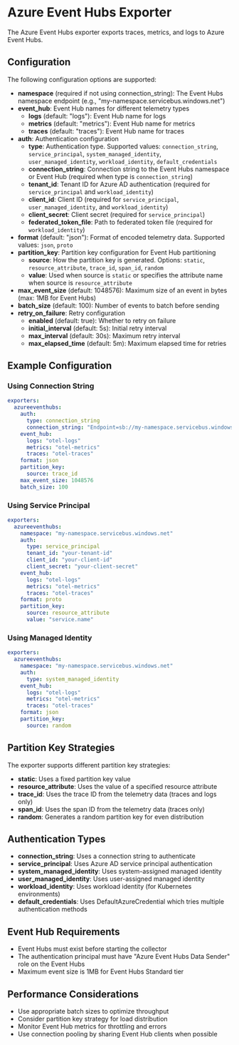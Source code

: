 # Azure Event Hubs Exporter

The Azure Event Hubs exporter exports traces, metrics, and logs to Azure Event Hubs.

## Configuration

The following configuration options are supported:

- **namespace** (required if not using connection_string): The Event Hubs namespace endpoint (e.g., "my-namespace.servicebus.windows.net")
- **event_hub**: Event Hub names for different telemetry types
  - **logs** (default: "logs"): Event Hub name for logs
  - **metrics** (default: "metrics"): Event Hub name for metrics  
  - **traces** (default: "traces"): Event Hub name for traces
- **auth**: Authentication configuration
  - **type**: Authentication type. Supported values: `connection_string`, `service_principal`, `system_managed_identity`, `user_managed_identity`, `workload_identity`, `default_credentials`
  - **connection_string**: Connection string to the Event Hubs namespace or Event Hub (required when type is `connection_string`)
  - **tenant_id**: Tenant ID for Azure AD authentication (required for `service_principal` and `workload_identity`)
  - **client_id**: Client ID (required for `service_principal`, `user_managed_identity`, and `workload_identity`)
  - **client_secret**: Client secret (required for `service_principal`)
  - **federated_token_file**: Path to federated token file (required for `workload_identity`)
- **format** (default: "json"): Format of encoded telemetry data. Supported values: `json`, `proto`
- **partition_key**: Partition key configuration for Event Hub partitioning
  - **source**: How the partition key is generated. Options: `static`, `resource_attribute`, `trace_id`, `span_id`, `random`
  - **value**: Used when source is `static` or specifies the attribute name when source is `resource_attribute`
- **max_event_size** (default: 1048576): Maximum size of an event in bytes (max: 1MB for Event Hubs)
- **batch_size** (default: 100): Number of events to batch before sending
- **retry_on_failure**: Retry configuration
  - **enabled** (default: true): Whether to retry on failure
  - **initial_interval** (default: 5s): Initial retry interval
  - **max_interval** (default: 30s): Maximum retry interval
  - **max_elapsed_time** (default: 5m): Maximum elapsed time for retries

## Example Configuration

### Using Connection String

```yaml
exporters:
  azureeventhubs:
    auth:
      type: connection_string
      connection_string: "Endpoint=sb://my-namespace.servicebus.windows.net/;SharedAccessKeyName=RootManageSharedAccessKey;SharedAccessKey=my-key"
    event_hub:
      logs: "otel-logs"
      metrics: "otel-metrics"
      traces: "otel-traces"
    format: json
    partition_key:
      source: trace_id
    max_event_size: 1048576
    batch_size: 100
```

### Using Service Principal

```yaml
exporters:
  azureeventhubs:
    namespace: "my-namespace.servicebus.windows.net"
    auth:
      type: service_principal
      tenant_id: "your-tenant-id"
      client_id: "your-client-id"
      client_secret: "your-client-secret"
    event_hub:
      logs: "otel-logs"
      metrics: "otel-metrics"
      traces: "otel-traces"
    format: proto
    partition_key:
      source: resource_attribute
      value: "service.name"
```

### Using Managed Identity

```yaml
exporters:
  azureeventhubs:
    namespace: "my-namespace.servicebus.windows.net"
    auth:
      type: system_managed_identity
    event_hub:
      logs: "otel-logs"
      metrics: "otel-metrics"
      traces: "otel-traces"
    format: json
    partition_key:
      source: random
```

## Partition Key Strategies

The exporter supports different partition key strategies:

- **static**: Uses a fixed partition key value
- **resource_attribute**: Uses the value of a specified resource attribute
- **trace_id**: Uses the trace ID from the telemetry data (traces and logs only)
- **span_id**: Uses the span ID from the telemetry data (traces only)
- **random**: Generates a random partition key for even distribution

## Authentication Types

- **connection_string**: Uses a connection string to authenticate
- **service_principal**: Uses Azure AD service principal authentication
- **system_managed_identity**: Uses system-assigned managed identity
- **user_managed_identity**: Uses user-assigned managed identity
- **workload_identity**: Uses workload identity (for Kubernetes environments)
- **default_credentials**: Uses DefaultAzureCredential which tries multiple authentication methods

## Event Hub Requirements

- Event Hubs must exist before starting the collector
- The authentication principal must have "Azure Event Hubs Data Sender" role on the Event Hubs
- Maximum event size is 1MB for Event Hubs Standard tier

## Performance Considerations

- Use appropriate batch sizes to optimize throughput
- Consider partition key strategy for load distribution
- Monitor Event Hub metrics for throttling and errors
- Use connection pooling by sharing Event Hub clients when possible